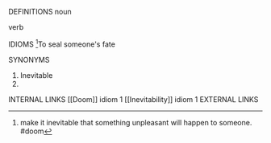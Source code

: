 DEFINITIONS
noun

verb

IDIOMS
[^1]To seal someone's fate

SYNONYMS
1. Inevitable
2. 
INTERNAL LINKS
[[Doom]] idiom 1
[[Inevitability]] idiom 1
EXTERNAL LINKS

[^1]: make it inevitable that something unpleasant will happen to someone.
#doom 